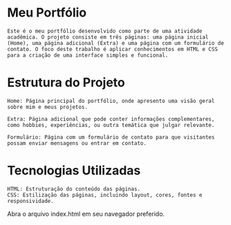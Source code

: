 # Meu Portfólio

    Este é o meu portfólio desenvolvido como parte de uma atividade acadêmica. O projeto consiste em três páginas: uma página inicial (Home), uma página adicional (Extra) e uma página com um formulário de contato. O foco deste trabalho é aplicar conhecimentos em HTML e CSS para a criação de uma interface simples e funcional.

# Estrutura do Projeto
 
    Home: Página principal do portfólio, onde apresento uma visão geral sobre mim e meus projetos.
  
    Extra: Página adicional que pode conter informações complementares, como hobbies, experiências, ou outra temática que julgar relevante.
  
    Formulário: Página com um formulário de contato para que visitantes possam enviar mensagens ou entrar em contato.
    
# Tecnologias Utilizadas
    HTML: Estruturação do conteúdo das páginas.
    CSS: Estilização das páginas, incluindo layout, cores, fontes e responsividade.
    


Abra o arquivo index.html em seu navegador preferido.
